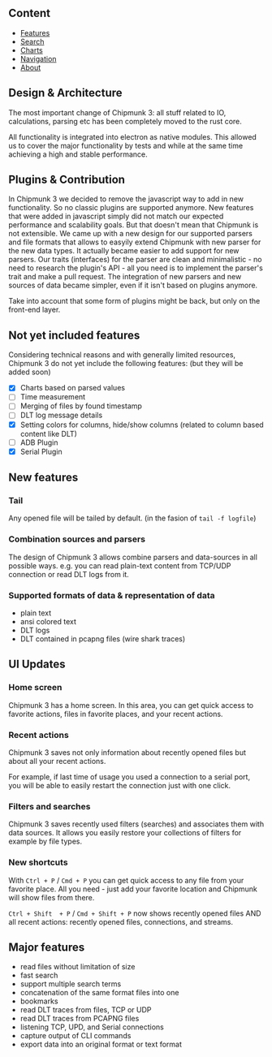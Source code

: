 ## Content
- [Features](./features.md) 
- [Search](./search/index.md) 
- [Charts](./charts/index.md)
- [Navigation](./navigation/index.md)
- [About](./about.md)

## Design & Architecture

The most important change of Chipmunk 3: all stuff related to IO, calculations, parsing etc has been completely moved to the rust core.

All functionality is integrated into electron as native modules. This allowed us to cover the  major functionality by tests and while at the same time achieving a high and stable performance.

## Plugins & Contribution

In Chipmunk 3 we decided to remove the javascript way to add in new functionality. So no classic plugins are supported anymore.
New features that were added in javascript simply did not match our expected performance and scalability goals.
But that doesn't mean that Chipmunk is not extensible. We came up with a new design for our supported parsers and file formats that allows to easyily extend Chipmunk with new parser for the new data types.
It actually became easier to add support for new parsers. Our traits (interfaces) for the parser are clean and minimalistic - no need to research the plugin's API - all you need is to implement the parser's trait and make a pull request.
The integration of new parsers and new sources of data became simpler, even if it isn't based on plugins anymore.

Take into account that some form of plugins might be back, but only on the front-end layer.

## Not yet included features

Considering technical reasons and with generally limited resources, Chipmunk 3 do not yet include the following features:
(but they will be added soon)

- [x] Charts based on parsed values
- [ ] Time measurement
- [ ] Merging of files by found timestamp
- [ ] DLT log message details
- [x] Setting colors for columns, hide/show columns (related to column based content like DLT)
- [ ] ADB Plugin
- [x] Serial Plugin

## New features

### Tail

Any opened file will be tailed by default. (in the fasion of `tail -f logfile`)

### Combination sources and parsers

The design of Chipmunk 3 allows combine parsers and data-sources in all possible ways. e.g. you can read plain-text content from TCP/UDP connection or read DLT logs from it.

### Supported formats of data & representation of data

- plain text
- ansi colored text
- DLT logs
- DLT contained in pcapng files (wire shark traces)

## UI Updates

### Home screen

Chipmunk 3 has a home screen. In this area, you can get quick access to favorite actions, files in favorite places, and your recent actions.

### Recent actions

Chipmunk 3 saves not only information about recently opened files but about all your recent actions.

For example, if last time of usage you used a connection to a serial port, you will be able to easily restart the connection just with one click.

### Filters and searches

Chipmunk 3 saves recently used filters (searches) and associates them with data sources. It allows you easily restore your collections of filters for example by file types.

### New shortcuts

With `Ctrl + P` / `Cmd + P` you can get quick access to any file from your favorite place. All you need - just add your favorite location and Chipmunk will show files from there.

`Ctrl + Shift  + P` / `Cmd + Shift + P` now shows recently opened files AND all recent actions: recently opened files, connections, and streams.

## Major features

- read files without limitation of size
- fast search
- support multiple search terms
- concatenation of the same format files into one
- bookmarks
- read DLT traces from files, TCP or UDP
- read DLT traces from PCAPNG files
- listening TCP, UPD, and Serial connections
- capture output of CLI commands
- export data into an original format or text format